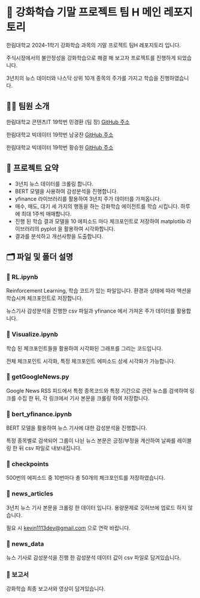# 🤖 강화학습 기말 프로젝트 팀 H 메인 레포지토리

한림대학교 2024-1학기 강화학습 과목의 기말 프로젝트 팀H 레포지토리 입니다.

주식시장에서의 불안정성을 강화학습으로 해결 해 보고자 프로젝트를 진행하게 되었습니다.

3년치의 뉴스 데이터와 나스닥 상위 10개 종목의 주가를 가지고 학습을 진행하였습니다.

## 🧑‍💻 팀원 소개

한림대학교 콘텐츠IT 19학번 민경환 (팀 장) [GitHub 주소](https://github.com/leo929 "leo929")

한림대학교 빅데이터 19학번 남궁찬 [GitHub 주소](https://github.com/namgungcold "namgungcold")

한림대학교 빅데이터 19학번 황승원 [GitHub 주소](https://github.com/kevin1113-github "kevin1113dev")

## 📝 프로젝트 요약

- 3년치 뉴스 데이터를 크롤링 합니다.
- BERT 모델을 사용하여 감성분석을 진행합니다.
- yfinance 라이브러리를 활용하여 3년치 주가 데이터를 가져옵니다.
- 매수, 매도, 대기 세 가지의 행동을 하는 강화학습 에이전트를 학습 시킵니다. 하루에 최대 1주씩 매매합니다.
- 진행 된 학습 결과 모델을 10 에피소드 마다 체크포인트로 저장하여 matplotlib 라이브러리의 pyplot 을 활용하여 시각화합니다.
- 결과를 분석하고 개선사항을 도출합니다.

## 🗂️ 파일 및 폴더 설명

### 📑 RL.ipynb

Reinforcement Learning, 학습 코드가 있는 파일입니다. 환경과 상태에 따라 액션을 학습시켜 체크포인트로 저장합니다.

뉴스기사 감성분석을 진행한 csv 파일과 yfinance 에서 가져온 주가 데이터를 활용합니다.

### 📑 Visualize.ipynb

학습 된 체크포인트들을 활용하여 시각화된 그래프를 그리는 코드입니다.

전체 체크포인트 시각화, 특정 체크포인트 에피소드 상세 시각화가 가능합니다.

### 📑 getGoogleNews.py

Google News RSS 피드에서 특정 종목코드와 특정 기간으로 관련 뉴스를 검색하여 링크를 수집 한 뒤, 각 링크에서 기사 본문을 크롤링 하여 저장합니다.

### 📑 bert_yfinance.ipynb

BERT 모델을 활용하여 뉴스 기사에 대한 감성분석을 진행합니다.

특정 종목별로 검색되어 그룹이 나뉜 뉴스 본문은 긍정/부정을 계산하여 날짜를 레이블링 한 뒤 csv 파일로 내보내집니다.

### 📁 checkpoints

500번의 에피소드 중 10번마다 총 50개의 체크포인트를 저장하였습니다.

### 📁 news_articles

3년치 뉴스 기사 본문을 크롤링 한 데이터 입니다. 용량문제로 깃허브에 업로드 하지 않습니다.

필요 시 kevin1113dev@gmail.com 으로 연락 바랍니다.

### 📁 news_data

뉴스 기사로 감성분석을 진행 한 감성분석 데이터 값이 csv 파일로 담겨있습니다.

### 📁 보고서

강화학습 최종 보고서와 영상이 담겨있습니다.

